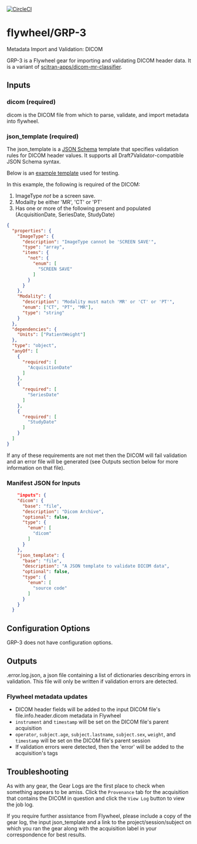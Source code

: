 [![CircleCI](https://circleci.com/gh/flywheel-apps/GRP-3.svg?style=svg)](https://circleci.com/gh/flywheel-apps/GRP-3)

# flywheel/GRP-3
Metadata Import and Validation: DICOM

GRP-3 is a Flywheel gear for importing and validating DICOM header data. It is a variant of [scitran-apps/dicom-mr-classifier](https://github.com/scitran-apps/dicom-mr-classifier/). 

## Inputs

### dicom (required)
dicom is the DICOM file from which to parse, validate, and import metadata into flywheel. 

### json_template (required)
The json_template is a [JSON Schema](https://json-schema.org/understanding-json-schema/) template that specifies validation rules for DICOM header values. It supports all Draft7Validator-compatible JSON Schema syntax.

Below is an [example template](tests/data/test_jsonschema_template1.json) used for testing. 

In this example, the following is required of the DICOM:
1. ImageType _not_ be a screen save.
2. Modailty be either 'MR', 'CT' or 'PT'
3. Has one or more of the following present and populated (AcquisitionDate, SeriesDate, StudyDate)

```json
{
  "properties": {
    "ImageType": {
      "description": "ImageType cannot be 'SCREEN SAVE'",
      "type": "array",
      "items": {
        "not": {
          "enum": [
            "SCREEN SAVE"
          ]
        }
      }
    },
    "Modality": {
      "description": "Modality must match 'MR' or 'CT' or 'PT'",
      "enum": ["CT", "PT", "MR"],
      "type": "string"
    }
  },
  "dependencies": {
    "Units": ["PatientWeight"]
  },
  "type": "object",
  "anyOf": [
    {
      "required": [
        "AcquisitionDate"
      ]
    },
    {
      "required": [
        "SeriesDate"
      ]
    },
    {
      "required": [
        "StudyDate"
      ]
    }
  ]
}
```

If any of these requirements are not met then the DICOM will fail validation and an error file will be generated (see Outputs section below for more information on that file).

### Manifest JSON for Inputs

```json
    "inputs": {
    "dicom": {
      "base": "file",
      "description": "Dicom Archive",
      "optional": false,
      "type": {
        "enum": [
          "dicom"
        ]
      }
    },
    "json_template": {
      "base": "file",
      "description": "A JSON template to validate DICOM data",
      "optional": false,
      "type": {
        "enum": [
          "source code"
        ]
      }
    }
  }
```

## Configuration Options
GRP-3 does not have configuration options.

## Outputs
<DICOM file name>.error.log.json, a json file containing a list of dictionaries describing errors in validation. This file will only be written if validation errors are detected. 

### Flywheel metadata updates

* DICOM header fields will be added to the input DICOM file's file.info.header.dicom metadata in Flywheel
* `instrument` and `timestamp` will be set on the DICOM file's parent acquisition
* `operator`, `subject.age`, `subject.lastname`, `subject.sex`, `weight`, and `timestamp` will be set on the DICOM file's parent session
* If validation errors were detected, then the 'error' will be added to the acquisition's tags

## Troubleshooting
As with any gear, the Gear Logs are the first place to check when something appears to be amiss. Click the `Provenance` tab for the acquisition that contains the DICOM in question and click the `View Log` button to view the job log. 

If you require further assistance from Flywheel, please include a copy of the gear log, the input json_template and a link to the project/session/subject on which you ran the gear along with the acquisition label in your correspondence for best results.
